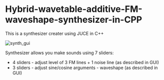 # Hybrid-wavetable-additive-FM-waveshape-synthesizer-in-CPP

This is a synthesizer creater using JUCE in C++

![synth_gui](https://github.com/Adas0/Hybrid-wavetable-additive-FM-waveshape-synthesizer-in-CPP/blob/master/synth_gui.PNG)

Synthesizer allows you make sounds using 7 sliders: 
- 4 sliders - adjust level of 3 FM lines + 1 noise line (as described in GUI)
- 3 sliders - adjust sine/cosine arguments - waveshape (as described in GUI)

